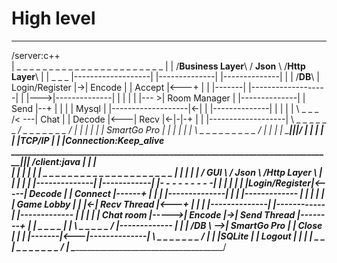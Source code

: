 #  High level
__________________________________________________________________________________________
/server:c++                                                                               \
|                _ _ _ _ _ _ _ _ _      _ _ _ _ _ _ _       _ _ _ _ _ _ _                  |
|               /**Business Layer**\   /  **Json**   \     /**Http Layer**\                |
|   _ _ _       |-------------------|  |--------------|    |--------------|                |
| /**DB**\      |  Login/Register   |->|  Encode      |    |  Accept      |<---+           |
| |-------|     |-------------------|  |              |--->|--------------|    |           |
| |       |--- >|   Room Manager    |  |--------------|    |  Send        |--+ |           |
| | Mysql |     |-------------------|<-|              |    |--------------|  | |           |
| \ _ _ _ /< ---|    Chat           |  |  Decode      |<---|  Recv        |<-|-|-+         |
|               |-------------------|  \ _ _ _ _ _ _ _/    \_ _ _ _ _ _ _ /  | | |         |
|               |    SmartGo Pro    |                                        | | |         |
|               \ _ _ _ _ _ _ _ _ _ /                                        | | |         |
\____________________________________________________________________________|_|_|_________/
                                                                             | | |
                                                                             | | |TCP/IP
                                                                             | | |Connection:**Keep_alive**
_____________________________________________________________________________|_|_|__________
/client:java                                                                 | | |          \
|                                                                            | | |          |
|                 _ _ _ _ _ _ _         _ _ _ _ _ _     _ _ _ _ _ _ _ _      | | |          |
|                /  **GUI**    \       / **Json**  \   /**Http Layer**  \    | | |          | 
|               |--------------|      |------------|  |- - - - - - - - -|    | | |          |
|               |Login/Register|<-----| Decode     |  |   Connect       |------+ |          |
|               |--------------|      |            |  |-------------    |    |   |          |
|               | Game Lobby   |      |            |<-| Recv Thread     |<---+   |          |
|               |--------------|      |------------|  |-------------    |        |          |
|               | Chat room    |----->| Encode     |->| Send Thread     |--------+          |
|   _ _ _ _     |              |      \ _ _ _ _ _ _/  |-------------    |                   |
|  /**DB** \ -->| SmartGo Pro  |                      |   Close         |                   |
|  |-------|<---|--------------|                      \  _ _ _ _ _ _ _ _/                   |
|  |SQLite |    |   Logout     |                                                            |
|  |_ _ _ _|    \_ _ _ _ _ _ _ /                                                            |
\___________________________________________________________________________________________/
